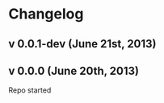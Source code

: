 Changelog
=====================================

v 0.0.1-dev (June 21st, 2013)
-------------------------------------

v 0.0.0 (June 20th, 2013)
-------------------------------------
Repo started

